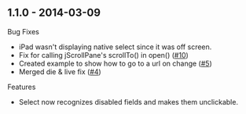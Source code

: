## 1.1.0 - 2014-03-09

Bug Fixes
- iPad wasn't displaying native select since it was off screen.
- Fix for calling jScrollPane's scrollTo() in open() ([#10](https://github.com/roblaplaca/jQuery-Custom-Selectbox/issues/10))
- Created example to show how to go to a url on change ([#5](https://github.com/roblaplaca/jQuery-Custom-Selectbox/issues/5))
- Merged die & live fix ([#4](https://github.com/roblaplaca/jQuery-Custom-Selectbox/issues/4))

Features
- Select now recognizes disabled fields and makes them unclickable. 